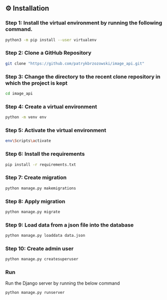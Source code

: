 ## ⚙️ Installation

### Step 1: Install the virtual environment by running the following command.

```bash
python3 -m pip install --user virtualenv
```

### Step 2: Clone a GitHub Repository

```bash
git clone "https://github.com/patrykbrzozowski/image_api.git"
```

### Step 3: Change the directory to the recent clone repository in which the project is kept

```bash
cd image_api
```

### Step 4: Create a virtual environment

```bash
python -m venv env
```

### Step 5: Activate the virtual environment 

```bash
env\Scripts\activate
```

### Step 6: Install the requirements

```bash
pip install -r requirements.txt
```

### Step 7: Create migration

```bash
python manage.py makemigrations
```

### Step 8: Apply migration

```bash
python manage.py migrate
```

### Step 9: Load data from a json file into the database

```bash
python manage.py loaddata data.json
```

### Step 10: Create admin user

```bash
python manage.py createsuperuser
```

### Run

Run the Django server by running the below command

```bash
python manage.py runserver
```
